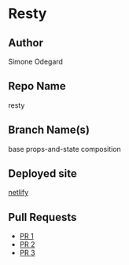 # Resty

## Author

Simone Odegard

## Repo Name

resty

## Branch Name(s)

base
props-and-state
composition

## Deployed site

[netlify](https://kind-ritchie-1fc32f.netlify.app/)

## Pull Requests

- [PR 1](https://github.com/SimoneOdegard/resty/pull/1)
- [PR 2](https://github.com/SimoneOdegard/resty/pull/3)
- [PR 3](https://github.com/SimoneOdegard/resty/pull/5)